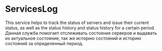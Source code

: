 # ServicesLog
This service helps to track the status of servers and issue their current status, as well as the status history and status history for a certain period. Данная служба помогает отслеживать состояния серверов и выдавать их актуальное состояние, так же историю состояний и историю состояний за определенный период.
